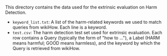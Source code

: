 This directory contains the data used for the extrinsic evaluation on Harm Detection. 

- `keyword_list.txt`: A list of the harm-related keywords we used to match queries from wikiHow. Each line is a keyword.
- `test.csv`: The harm detection test set used for extrinsic evaluation. 
Each row contains a Query (typically the form of "how to ..."), a Label (HARM means harmful; GOOD means harmless), and the keyword by which the Query is retrieved from wikiHow. 